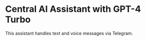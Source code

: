 # Central AI Assistant with GPT-4 Turbo
This assistant handles text and voice messages via Telegram.